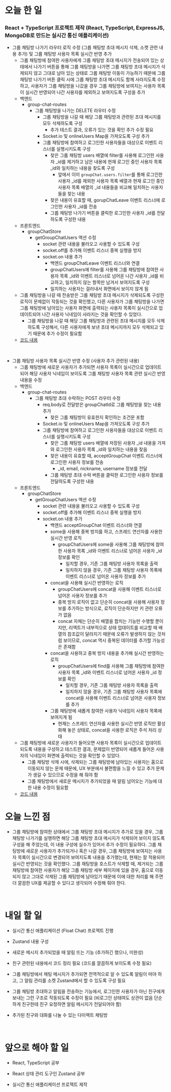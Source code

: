 # 오늘 한 일

### React + TypeScript 프로젝트 제작 (React, TypeScript, ExpressJS, MongoDB로 만드는 실시간 통신 애플리케이션)

- 그룹 채팅방 나가기 라우터 로직 수정 (그룹 채팅방 초대 메시지 삭제, 소켓 관련 내용 추가) 및 그룹 채팅방 사용자 목록 실시간 반영 추가
  - 그룹 채팅방에 참여한 사용자에게 그룹 채팅방 초대 메시지가 전송되어 있는 상태에서 나가기 버튼을 통해 그룹 채팅방을 나가면 그룹 채팅방 초대 메시지가 삭제되지 않고 그대로 남아 있는 상태로 그룹 채팅방 이동이 가능하기 때문에 그룹 채팅방 나가기 버튼 클릭 시에 그룹 채팅방 초대 메시지도 함께 사라지도록 수정하고, 사용자가 그룹 채팅방을 나갔을 경우 그룹 채팅방에 보여지는 사용자 목록이 실시간 반영되어 나간 사용자를 제외하고 보여지도록 구성을 추가
  - 백엔드
    - group-chat-routes
      - 그룹 채팅방을 나가는 DELETE 라우터 수정
        - 그룹 채팅방을 나갈 때 해당 그룹 채팅방과 관련된 초대 메시지를 모두 삭제하도록 구성
          - 추가 테스트 결과, 오류가 있는 것을 확인 추가 수정 필요
        - Socket.io 및 onlineUsers Map을 가져오도록 구성 추가
        - 그룹 채팅방에 참여하고 로그인한 사용자들을 대상으로 이벤트 리스너를 실행시키도록 구성
          - 찾은 그룹 채팅방 users 배열에 filter를 사용해 로그인한 사용자 \_id를 제거하고 남은 내용에 현재 로그인 중인 사용자 목록 \_id와 일치하는 내용을 찾도록 구성
            - 앞에서 이미 `groupChat.users.filter`를 통해 로그인한 사용자 \_id를 제외한 사용자 목록 배열과 현재 로그인 중인 사용자 목록 배열의 \_id 내용들을 비교해 일치하는 사용자들을 찾는 내용
          - 찾은 내용이 유효할 때, gorupChatLeave 이벤트 리스너에 로그인한 사용자 \_id를 전송
          - 그룹 채팅방 나가기 버튼을 클릭한 로그인한 사용자 \_id를 전달하도록 구성한 내용
  - 프론트엔드
    - groupChatStore
      - getGroupChatUsers 액션 수정
        - socket 관련 내용을 불러오고 사용할 수 있도록 구성
        - socket.off를 추가해 이벤트 리스너 중복 실행을 방지
        - socket.on 내용 추가
          - 백엔드 groupChatLeave 이벤트 리스너와 연결
          - groupChatUsers에 filter를 사용해 그룹 채팅방에 참여한 사용자 목록 \_id와 이벤트 리스너로 넘어온 나간 사용자 \_id를 비교하고, 일치하지 않는 항목만 남겨서 보여지도록 구성
          - 일치하는 사용자는 걸러내서 화면에서 보이지 않게 됨
  - 그룹 채팅방을 나갈 때 전송받은 그룹 채팅방 초대 메시지가 삭제되도록 구성한 로직이 문제없이 작동되는 것을 확인했고, 다른 사용자가 그룹 채팅방을 나가면 그룹 채팅방에 남아있는 사용자 화면에 출력되는 사용자 목록이 실시간으로 업데이트되어 나간 사용자 닉네임이 사라지는 것을 확인할 수 있었다.
    - 그룹 채팅방을 나갈 때 해당 그룹 채팅방과 관련된 초대 메시지를 모두 삭제하도록 구성해서, 다른 사용자에게 보낸 초대 메시지까지 모두 삭제되고 있기 때문에 추가 수정이 필요함
  - [코드 내용](https://github.com/jeongsangtae/float-chat/commit/f890115d62f251f343cc2eb26d6ac24ed27b6295)

<br />

- 그룹 채팅방 사용자 목록 실시간 반영 수정 (사용자 추가 관련된 내용)
  - 그룹 채팅방에 새로운 사용자가 추가되면 사용자 목록이 실시간으로 업데이트되어 해당 사용자 닉네임이 보이도록 그룹 채팅방 사용자 목록 관련 실시간 반영 내용을 수정
  - 백엔드
    - group-chat-routes
      - 그룹 채팅방 초대 수락하는 POST 라우터 수정
        - req.body로 전달받은 groupChatId로 그룹 채팅방을 찾는 내용 추가
          - 찾은 그룹 채팅방이 유효한지 확인하는 조건문 포함
        - Socket.io 및 onlineUsers Map을 가져오도록 구성 추가
        - 그룹 채팅방에 참여하고 로그인한 사용자들을 대상으로 이벤트 리스너를 실행시키도록 구성
          - 찾은 그룹 채팅방 users 배열에 저장된 사용자 \_id 내용을 가져와 로그인한 사용자 목록 \_id와 일치하는 내용을 찾음
          - 찾은 내용이 유효할 때, acceptGroupChat 이벤트 리스너에 로그인한 사용자 정보를 전송
            - \_id, email, nickname, username 정보를 전달
          - 그룹 채팅방 초대 수락 버튼을 클릭한 로그인한 사용자 정보를 전달하도록 구성한 내용
  - 프론트엔드
    - groupChatStore
      - getGroupChatUsers 액션 수정
        - socket 관련 내용을 불러오고 사용할 수 있도록 구성
        - socket.off를 추가해 이벤트 리스너 중복 실행을 방지
        - socket.on 내용 추가
          - 백엔드 acceptGroupChat 이벤트 리스너와 연결
          - some을 사용해 중복 방지를 하고, 스프레드 연산자를 사용한 실시간 반영 로직
            - groupChatUsers에 some을 사용해 그룹 채팅방에 참여한 사용자 목록 \_id와 이벤트 리스너로 넘어온 사용자 \_id 정보를 확인
              - 일치할 경우, 기존 그룹 채팅방 사용자 목록을 출력
              - 일치하지 않을 경우, 기존 그룹 채팅방 사용자 목록에 이벤트 리스너로 넘어온 사용자 정보를 추가
          - concat을 사용해 실시간 반영하는 로직
            - groupChatUsers에 concat을 사용해 이벤트 리스너로 넘어온 사용자 정보를 추가
            - 중복 방지 로직이 없고 단순히 concat을 사용해 사용자 정보를 추가하는 방식으로, 로직이 단순하지만 키 관련 오류가 없음
            - concat 자체는 단순히 배열을 합치는 기능만 수행할 뿐이지만, 리액트가 내부적으로 상태 업데이트를 비교할 때 배열의 참조값이 달라지기 때문에 오류가 발생하지 않는 것처럼 보이므로, concat 역시 중복된 데이터를 추가할 가능성은 존재함
          - concat을 사용하고 중복 방지 내용을 추가해 실시간 반영하는 로직
            - groupChatUsers에 find를 사용해 그룹 채팅방에 참여한 사용자 목록 \_id와 이벤트 리스너로 넘어온 사용자 \_id 정보를 확인
              - 일치할 경우, 기존 그룹 채팅방 사용자 목록을 출력
              - 일치하지 않을 경우, 기존 그룹 채팅방 사용자 목록에 concat을 사용해 이벤트 리스너로 넘어온 사용자 정보를 추가
          - 그룹 채팅방에 새롭게 참여한 사용자 닉네임이 사용자 목록에 보여지게 됨
            - 현재는 스프레드 연산자를 사용한 실시간 반영 로직만 활성화해 놓은 상태로, concat을 사용한 로직은 주석 처리 상태
  - 그룹 채팅방에 새로운 사용자가 들어오면 사용자 목록이 실시간으로 업데이트되도록 내용을 구성하고 테스트한 결과, 문제없이 반영되어 새롭게 들어온 사용자의 닉네임이 화면에 출력되는 것을 확인할 수 있었다.
    - 그룹 채팅방 삭제 시에, 삭제되는 그룹 채팅방에 남아있는 사용자는 홈으로 이동되지 않는 문제 때문에, UX 부분에서 불편함을 느낄 수 있고 추가 문제가 생길 수 있으므로 수정을 해 줘야 함
    - 그룹 채팅방에서 새로운 메시지가 추가되었을 때 알림 넘어오는 기능에 대한 내용 수정이 필요함
  - [코드 내용](https://github.com/jeongsangtae/float-chat/commit/f6a9460247e1d95f5fa58ef05bf016eb775df1b7)

# 오늘 느낀 점

- 그룹 채팅방에 참여한 상태에서 그룹 채팅방 초대 메시지가 추가로 있을 경우, 그룹 채팅방 나가기를 실행하면 해당 그룹 채팅방 초대 메시지가 삭제되어 보이지 않도록 구성을 해 주었는데, 이 내용 구성에 실수가 있어서 추가 수정이 필요하다. 그룹 채팅방에 새로운 사용자가 추가되거나 혹은 나갈 경우, 그룹 채팅방에 보여지는 사용자 목록이 실시간으로 변경되어 보여지도록 내용을 추가했는데, 현재는 잘 적용되어 실시간 반영되는 것을 확인했다. 그룹 채팅방을 호스트가 삭제할 때, 제거되는 그룹 채팅방에 참여한 사용자가 해당 그룹 채팅방 세부 페이지에 있을 경우, 홈으로 이동되지 않고 그대로 삭제된 그룹 채팅방에 남아있기 때문에 이에 대한 처리를 해 주면 더 깔끔한 UX를 제공할 수 있다고 생각되어 수정해 줘야 한다.

<br />

# 내일 할 일

- 실시간 통신 애플리케이션 (Float Chat) 프로젝트 진행

- Zustand 내용 구성

- 새로운 메시지 추가되었을 때 알림 뜨는 기능 (추가하긴 했으나, 미완성)

- 친구 관련된 내용에서 코드 정리 필요 (코드를 깔끔하게 보이도록 수정 필요)

- 그룹 채팅방에서 채팅 메시지가 추가되면 전역적으로 알 수 있도록 알림이 떠야 하고, 그 알림 관리를 소켓 Zustand에서 할 수 있도록 구성 필요

- 그룹 채팅방 초대하고 알림을 전송하는 기능에서, 로그인한 사용자가 아닌 친구에게 보내는 그런 구조로 작동되도록 수정이 필요 (비로그인 상태여도 상관이 없음 단순하게 친구한테 친구 요청하면 알림 메시지가 전달되어야 함)

- 추가된 친구와 대화를 나눌 수 있는 다이렉트 채팅방

<br />

# 앞으로 해야 할 일

- React, TypeScript 공부

- React 상태 관리 도구인 Zustand 공부

- 실시간 통신 애플리케이션 프로젝트 제작
